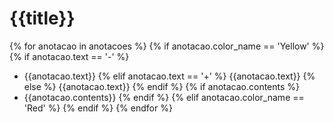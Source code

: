 # {{title}}

{% for anotacao  in anotacoes %}
{% if anotacao.color_name == 'Yellow' %}
{% if anotacao.text == '-' %}
- {{anotacao.text}}
{% elif anotacao.text == '+' %}
{{anotacao.text}}
{% else %}
{{anotacao.text}}
{% endif %}
{% if anotacao.contents %}
- {{anotacao.contents}}
{% endif %}
{% elif anotacao.color_name == 'Red' %}
{% endif %}
{% endfor %}